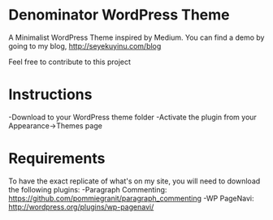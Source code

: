Denominator WordPress Theme
===========================

A Minimalist WordPress Theme inspired by Medium. 
You can find a demo by going to my blog, http://seyekuyinu.com/blog


Feel free to contribute to this project

Instructions
============

-Download to your WordPress theme folder
-Activate the plugin from your Appearance->Themes page


Requirements
============

To have the exact replicate of what's on my site, you will need to download the following plugins:
-Paragraph Commenting: https://github.com/pommiegranit/paragraph_commenting
-WP PageNavi: http://wordpress.org/plugins/wp-pagenavi/
